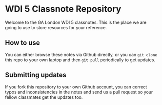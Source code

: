 # WDI 5 Classnote Repository

Welcome to the GA London WDI 5 classnotes. This is the place we are going to use to store resources for your reference.

## How to use

You can either browse these notes via Github directly, or you can `git clone` this repo to your own laptop and then `git pull` periodically to get updates. 

## Submitting updates

If you fork this repository to your own Github account, you can correct typos and inconsistencies in the notes and send us a pull request so your fellow classmates get the updates too. 
